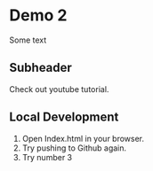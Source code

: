 # Demo 2

Some text

## Subheader

Check out youtube tutorial.

## Local Development

1. Open Index.html in your browser.
2. Try pushing to Github again.
3. Try number 3